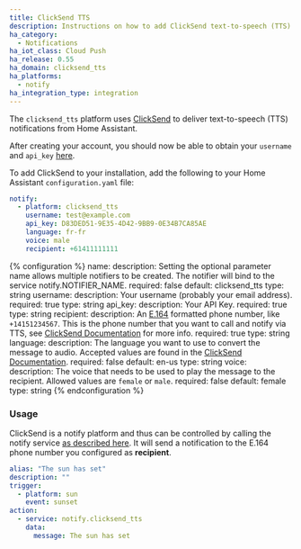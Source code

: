 ```yaml
---
title: ClickSend TTS
description: Instructions on how to add ClickSend text-to-speech (TTS) notifications to Home Assistant.
ha_category:
  - Notifications
ha_iot_class: Cloud Push
ha_release: 0.55
ha_domain: clicksend_tts
ha_platforms:
  - notify
ha_integration_type: integration
---
```


The `clicksend_tts` platform uses [ClickSend](https://clicksend.com) to deliver text-to-speech (TTS) notifications from Home Assistant.

After creating your account, you should now be able to obtain your `username` and `api_key` [here](https://dashboard.clicksend.com/account/subaccounts).

To add ClickSend to your installation, add the following to your Home Assistant `configuration.yaml` file:

```yaml
notify:
  - platform: clicksend_tts
    username: test@example.com
    api_key: D83DED51-9E35-4D42-9BB9-0E34B7CA85AE
    language: fr-fr
    voice: male
    recipient: +61411111111
```

{% configuration %}
name:
  description: Setting the optional parameter name allows multiple notifiers to be created. The notifier will bind to the service notify.NOTIFIER_NAME.
  required: false
  default: clicksend_tts
  type: string
username:
  description: Your username (probably your email address).
  required: true
  type: string
api_key:
  description: Your API Key.
  required: true
  type: string
recipient:
  description: An [E.164](https://en.wikipedia.org/wiki/E.164) formatted phone number, like `+14151234567`. This is the phone number that you want to call and notify via TTS, see [ClickSend Documentation](https://developers.clicksend.com/docs/rest/v3/#Send-Voice-Message) for more info.
  required: true
  type: string
language:
  description: The language you want to use to convert the message to audio. Accepted values are found in the [ClickSend Documentation](https://developers.clicksend.com/docs/rest/v3/#Send-Voice-Message).
  required: false
  default: en-us
  type: string
voice:
  description: The voice that needs to be used to play the message to the recipient. Allowed values are `female` or `male`.
  required: false
  default: female
  type: string
{% endconfiguration %}

### Usage

ClickSend is a notify platform and thus can be controlled by calling the notify service [as described here](/integrations/notify/). It will send a notification to the E.164 phone number you configured as **recipient**.

```yaml
alias: "The sun has set"
description: ""
trigger:
  - platform: sun
    event: sunset
action:
  - service: notify.clicksend_tts
    data:
      message: The sun has set
```
